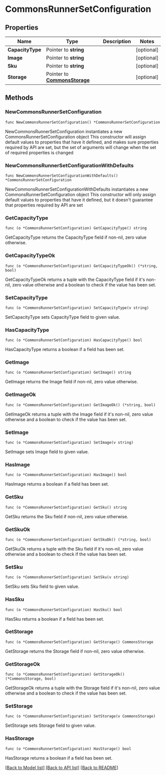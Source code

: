 # CommonsRunnerSetConfiguration

## Properties

Name | Type | Description | Notes
------------ | ------------- | ------------- | -------------
**CapacityType** | Pointer to **string** |  | [optional] 
**Image** | Pointer to **string** |  | [optional] 
**Sku** | Pointer to **string** |  | [optional] 
**Storage** | Pointer to [**CommonsStorage**](CommonsStorage.md) |  | [optional] 

## Methods

### NewCommonsRunnerSetConfiguration

`func NewCommonsRunnerSetConfiguration() *CommonsRunnerSetConfiguration`

NewCommonsRunnerSetConfiguration instantiates a new CommonsRunnerSetConfiguration object
This constructor will assign default values to properties that have it defined,
and makes sure properties required by API are set, but the set of arguments
will change when the set of required properties is changed

### NewCommonsRunnerSetConfigurationWithDefaults

`func NewCommonsRunnerSetConfigurationWithDefaults() *CommonsRunnerSetConfiguration`

NewCommonsRunnerSetConfigurationWithDefaults instantiates a new CommonsRunnerSetConfiguration object
This constructor will only assign default values to properties that have it defined,
but it doesn't guarantee that properties required by API are set

### GetCapacityType

`func (o *CommonsRunnerSetConfiguration) GetCapacityType() string`

GetCapacityType returns the CapacityType field if non-nil, zero value otherwise.

### GetCapacityTypeOk

`func (o *CommonsRunnerSetConfiguration) GetCapacityTypeOk() (*string, bool)`

GetCapacityTypeOk returns a tuple with the CapacityType field if it's non-nil, zero value otherwise
and a boolean to check if the value has been set.

### SetCapacityType

`func (o *CommonsRunnerSetConfiguration) SetCapacityType(v string)`

SetCapacityType sets CapacityType field to given value.

### HasCapacityType

`func (o *CommonsRunnerSetConfiguration) HasCapacityType() bool`

HasCapacityType returns a boolean if a field has been set.

### GetImage

`func (o *CommonsRunnerSetConfiguration) GetImage() string`

GetImage returns the Image field if non-nil, zero value otherwise.

### GetImageOk

`func (o *CommonsRunnerSetConfiguration) GetImageOk() (*string, bool)`

GetImageOk returns a tuple with the Image field if it's non-nil, zero value otherwise
and a boolean to check if the value has been set.

### SetImage

`func (o *CommonsRunnerSetConfiguration) SetImage(v string)`

SetImage sets Image field to given value.

### HasImage

`func (o *CommonsRunnerSetConfiguration) HasImage() bool`

HasImage returns a boolean if a field has been set.

### GetSku

`func (o *CommonsRunnerSetConfiguration) GetSku() string`

GetSku returns the Sku field if non-nil, zero value otherwise.

### GetSkuOk

`func (o *CommonsRunnerSetConfiguration) GetSkuOk() (*string, bool)`

GetSkuOk returns a tuple with the Sku field if it's non-nil, zero value otherwise
and a boolean to check if the value has been set.

### SetSku

`func (o *CommonsRunnerSetConfiguration) SetSku(v string)`

SetSku sets Sku field to given value.

### HasSku

`func (o *CommonsRunnerSetConfiguration) HasSku() bool`

HasSku returns a boolean if a field has been set.

### GetStorage

`func (o *CommonsRunnerSetConfiguration) GetStorage() CommonsStorage`

GetStorage returns the Storage field if non-nil, zero value otherwise.

### GetStorageOk

`func (o *CommonsRunnerSetConfiguration) GetStorageOk() (*CommonsStorage, bool)`

GetStorageOk returns a tuple with the Storage field if it's non-nil, zero value otherwise
and a boolean to check if the value has been set.

### SetStorage

`func (o *CommonsRunnerSetConfiguration) SetStorage(v CommonsStorage)`

SetStorage sets Storage field to given value.

### HasStorage

`func (o *CommonsRunnerSetConfiguration) HasStorage() bool`

HasStorage returns a boolean if a field has been set.


[[Back to Model list]](../README.md#documentation-for-models) [[Back to API list]](../README.md#documentation-for-api-endpoints) [[Back to README]](../README.md)


